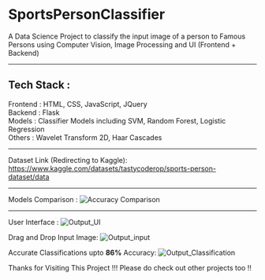 # SportsPersonClassifier
A Data Science Project to classify the input image of a person to Famous Persons using Computer Vision, Image Processing and UI (Frontend + Backend)
<hr>

## Tech Stack : 
Frontend : HTML, CSS, JavaScript, JQuery <br>
Backend : Flask <br>
Models : Classifier Models including SVM, Random Forest, Logistic Regression <br>
Others : Wavelet Transform 2D, Haar Cascades
<hr>

Dataset Link (Redirecting to Kaggle): https://www.kaggle.com/datasets/tastycoderop/sports-person-dataset/data
<hr>

Models Comparison :
![Accuracy Comparison](https://github.com/user-attachments/assets/5a8ff917-d3f7-4642-9ca2-99bc791cf4c0)
<hr>

User Interface : 
![Output_UI](https://github.com/user-attachments/assets/e384c913-f70f-4898-b603-7e84b50f588f)

Drag and Drop Input Image:
![Output_input](https://github.com/user-attachments/assets/84a01c90-df1e-47db-8670-3f88fd71ff4a)

Accurate Classifications upto <b>86%</b> Accuracy:
![Output_Classification](https://github.com/user-attachments/assets/01e392b8-c234-4845-97c5-cd2ebaaa0dc3)


Thanks for Visiting This Project !!! Please do check out other projects too !!
